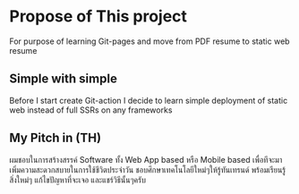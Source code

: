 # Propose of This project 

For purpose of learning Git-pages and move from PDF resume to static web resume 

## Simple with simple
Before I start create Git-action I decide to learn simple deployment of static web instead of full SSRs on any frameworks

## My Pitch in (TH)
ผมชอบในการสร้างสรรค์ Software ทั้ง Web App based หรือ Mobile based เพื่อทีจะมาเพิ่มความสะดวกสบายในการใช้ชีวิตประจำวัน ชอบศึกษาเทคโนโลยีใหม่ๆให้รู้ทันเทรนด์ พร้อมเรียนรู้สิ่งใหม่ๆ แก้ไขปัญหาที่จะเจอ และแชร์วิธีนั้นๆครับ
